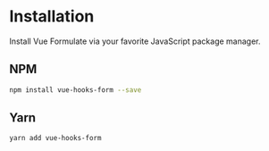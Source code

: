 # Installation

Install Vue Formulate via your favorite JavaScript package manager.

## NPM
```sh
npm install vue-hooks-form --save
```

## Yarn

```sh
yarn add vue-hooks-form
```
